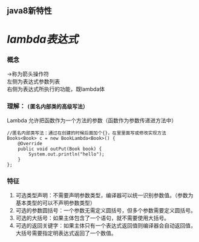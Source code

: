 java8新特性
---

# _lambda表达式_

### 概念
->称为箭头操作符  
左侧为表达式参数列表  
右侧为表达式所执行的功能，既lambda体

### 理解： ` (匿名内部类的高级写法） `
Lambda 允许把函数作为一个方法的参数（函数作为参数传递进方法中）
```
//匿名内部类写法：通过在创建的时候后面加个{}，在里里面写或修改实现方法
Books<Book> c = new BookLambda<Book>() {
    @Override
    public void outPut(Book book) {
        System.out.println("hello");
    }
};
```

### 特征
1. 可选类型声明：不需要声明参数类型，编译器可以统一识别参数值。（参数为基本类型的可以不声明参数类型）
2. 可选的参数圆括号：一个参数无需定义圆括号，但多个参数需要定义圆括号。
3. 可选的大括号：如果主体包含了一个语句，就不需要使用大括号。
4. 可选的返回关键字：如果主体只有一个表达式返回值则编译器会自动返回值，大括号需要指定明表达式返回了一个数值。